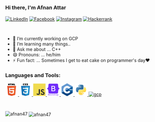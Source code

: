 ### Hi there, I'm Afnan Attar

<p align="left">
<a href="https://www.linkedin.com/in/afnan-attar-6b79bb194/" target="blank"><img align="center" src="https://cdn.jsdelivr.net/npm/simple-icons@3.0.1/icons/linkedin.svg" alt="LinkedIn" height="30" width="40" /></a>
<a href="https://www.facebook.com/people/Afnan-Attar/100010599310450/" target="blank"><img align="center" src="https://cdn.jsdelivr.net/npm/simple-icons@3.0.1/icons/facebook.svg" alt="Facebook" height="30" width="40" /></a>
<a href="https://www.instagram.com/cout_afnan/" target="blank"><img align="center" src="https://cdn.jsdelivr.net/npm/simple-icons@3.0.1/icons/instagram.svg" alt="Instagram" height="30" width="40" /></a>
<a href="https://www.hackerrank.com/afnan_attar" target="blank"><img align="center" src="https://cdn.jsdelivr.net/npm/simple-icons@3.0.1/icons/hackerrank.svg" alt="Hackerrank" height="30" width="40" /></a>
</p>

<br />

- 🔭 I’m currently working on GCP
- 🌱 I’m learning many things..  
- 💬 Ask me about ... C++
- 😄 Pronouns: ... he/him
- ⚡ Fun fact: ... Sometimes I get to eat cake on programmer's day:heart:

<h3 align="left">Languages and Tools:</h3>
<p align="left">
<a href="https://www.w3.org/html/" target="_blank"> <img src="https://raw.githubusercontent.com/devicons/devicon/master/icons/html5/html5-original-wordmark.svg" alt="html5" width="40" height="40"/> </a>
<a href="https://www.w3schools.com/css/" target="_blank"> <img src="https://raw.githubusercontent.com/devicons/devicon/master/icons/css3/css3-original-wordmark.svg" alt="css3" width="40" height="40"/> </a> 
<a href="https://developer.mozilla.org/en-US/docs/Web/JavaScript" target="_blank"> <img src="https://raw.githubusercontent.com/devicons/devicon/master/icons/javascript/javascript-original.svg" alt="javascript" width="40" height="40"/> </a> 
 <a href="https://getbootstrap.com" target="_blank"> <img src="https://raw.githubusercontent.com/devicons/devicon/master/icons/bootstrap/bootstrap-plain-wordmark.svg" alt="bootstrap" width="40" height="40"/> </a> 
<a href="https://www.w3schools.com/cpp/" target="_blank"> <img src="https://raw.githubusercontent.com/devicons/devicon/master/icons/cplusplus/cplusplus-original.svg" alt="cplusplus" width="40" height="40"/> </a>
<a href="https://www.python.org" target="_blank"> <img src="https://raw.githubusercontent.com/devicons/devicon/master/icons/python/python-original.svg" alt="python" width="40" height="40"/> </a>
<a href="https://cloud.google.com" target="_blank"> <img src="https://www.vectorlogo.zone/logos/google_cloud/google_cloud-icon.svg" alt="gcp" width="40" height="40"/> </a>

 </p>

</br>
<p><img align="left" src="https://github-readme-stats.vercel.app/api/top-langs?username=afnan47&show_icons=true&locale=en&layout=compact" alt="afnan47"/></p>
<p>&nbsp;<img align="center" src="https://github-readme-stats.vercel.app/api?username=afnan47&show_icons=true&locale=en" alt="afnan47" /></p>
